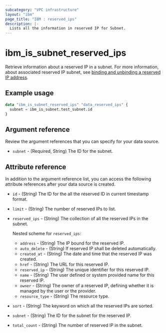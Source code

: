```yaml
---
subcategory: "VPC infrastructure"
layout: "ibm"
page_title: "IBM : reserved_ips"
description: |-
  Lists all the information in reserved IP for Subnet.
---
```


# ibm_is_subnet_reserved_ips
Retrieve information about a reserved IP in a subnet. For more information, about associated reserved IP subnet, see [binding and unbinding a reserved IP address](https://cloud.ibm.com/docs/vpc?topic=vpc-bind-unbind-reserved-ip).

## Example usage

```terraform
data "ibm_is_subnet_reserved_ips" "data_reserved_ips" {
  subnet = ibm_is_subnet.test_subnet.id
}
```

## Argument reference
Review the argument references that you can specify for your data source. 

- `subnet` - (Required, String) The ID for the subnet.

## Attribute reference
In addition to the argument reference list, you can access the following attribute references after your data source is created. 

- `id` -  (String) The ID for the all the reserved ID in current timestamp format.
- `limit` -  (String) The number of reserved IPs to list.
- `reserved_ips` -  (String) The collection of all the reserved IPs in the subnet.

  Nested scheme for `reserved_ips`:
  - `address` -  (String) The IP bound for the reserved IP.
  - `auto_delete` -  (String) If reserved IP shall be deleted automatically.
  - `created_at` -  (String) The date and time that the reserved IP was created.
  - `href` -  (String) The URL for this reserved IP.
  - `reserved_ip` -  (String) The unique identifier for this reserved IP.
  - `name` -  (String) The user defined or system provided name for this reserved IP.
  - `owner` -  (String) The owner of a reserved IP, defining whether it is managed by the user or the provider.
  - `resource_type` -  (String) The resource type.
- `sort` -  (String) The keyword on which all the reserved IPs are sorted.
- `subnet` -  (String) The ID for the subnet for the reserved IP.
- `total_count` -  (String) The number of reserved IP in the subnet.

